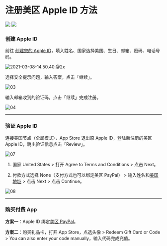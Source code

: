 # 注册美区 Apple ID 方法

[![](https://img.shields.io/badge/Twitter-%E6%8E%A8%E7%89%B9-%231BA1F3)](https://twitter.com/yifangme) [![](https://img.shields.io/badge/Telegram-%E8%AE%A8%E8%AE%BA%E7%BE%A4-%2323A5E4)](https://t.me/v2expro)

### 创建 Apple ID

前往 [创建您的 Apple ID](https://appleid.apple.com/account)，填入姓名、国家选择美国、生日、邮箱、密码、电话号码。

![2021-03-08-14.50.40.@2x](https://tvax2.sinaimg.cn/large/008eZBHKgy1goci1o7qr6j32dc1qc0ym.jpg)

选择安全提示问题，输入答案，点击「继续」。

![03](https://tvax1.sinaimg.cn/large/008eZBHKly1gow20g02ttj312o0e5dfz.jpg)

输入邮箱收到的验证码，点击「继续」完成注册。

![04](https://tva2.sinaimg.cn/large/008eZBHKly1gow20th1s2j312o0eqdg8.jpg)

***

### 验证 Apple ID

连接美国节点（全局模式），App Store 退出原 Apple ID，登陆新注册的美区 Apple ID，跳出验证信息点击「Review」。

![07](https://tva4.sinaimg.cn/large/008eZBHKly1gow218ldcpj31rf158grh.jpg)

1. 国家 United States > 打开 Agree to Terms and Conditions > 点击 Next。

2. 付款方式选择 None（支付方式也可以绑定美区 PayPal） > 输入姓名和[美国地址](http://www.haoweichi.com) > 点击 Next > 点击 Continue。


![08](https://tvax2.sinaimg.cn/large/008eZBHKly1gow21lv251j31rf158dkv.jpg)

***

### 购买付费 App

**方案一**：Apple ID 绑定[美区 PayPal](https://github.com/masonincn/PayPal-US)。

**方案二**：购买礼品卡，打开 App Store，点选头像 > Redeem Gift Card or Code >  You can also enter your code manually，输入代码完成充值。
